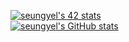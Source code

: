 [![seungyel's 42 stats](https://badge42.herokuapp.com/api/stats/seungyel)](https://github.com/2winyear)
</br>
[![seungyel's GitHub stats](https://github-readme-stats.vercel.app/api?username=2winyear)](https://github.com/2winyear)
